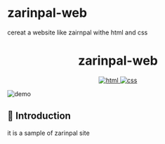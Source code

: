 # zarinpal-web
cereat a website like zairnpal withe html and css
<h1 align="center">
zarinpal-web
</h1>

<p align="center">
  <a href="">
    <img
      alt="html"
      src="https://img.shields.io/badge/html-red.svg?&style=for-the-badge&logo=Html5&logoColor=white"
    />
  </a>
  <a href="https://react.dev/">
    <img
      alt="css"
      src="https://img.shields.io/badge/CSS-blue.svg?&style=for-the-badge&logo=CSS3&logoColor=white"
    />
  </a> 
  </a>
 
</p>

![demo](https://raw.githubusercontent.com/amiof/images/main/firefox_SReZWHHy9j.gif)

## 📢 Introduction

it is a sample of zarinpal site 




